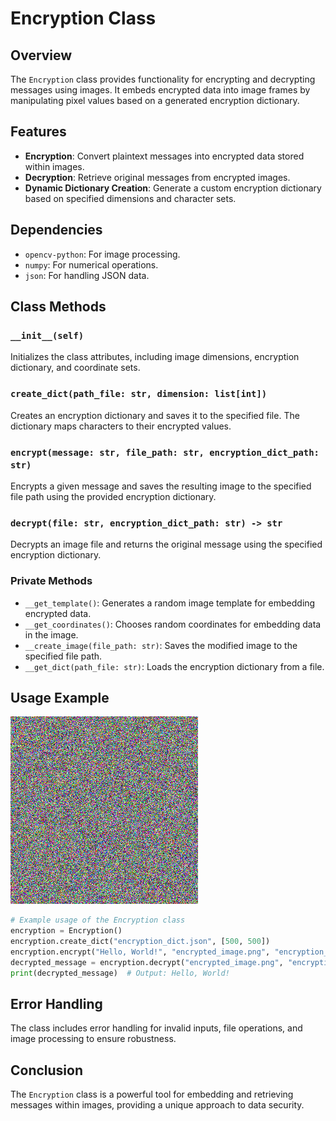 # Encryption Class

## Overview

The `Encryption` class provides functionality for encrypting and decrypting messages using images. It embeds encrypted data into image frames by manipulating pixel values based on a generated encryption dictionary.

## Features

- **Encryption**: Convert plaintext messages into encrypted data stored within images.
- **Decryption**: Retrieve original messages from encrypted images.
- **Dynamic Dictionary Creation**: Generate a custom encryption dictionary based on specified dimensions and character sets.

## Dependencies

- `opencv-python`: For image processing.
- `numpy`: For numerical operations.
- `json`: For handling JSON data.

## Class Methods

### `__init__(self)`

Initializes the class attributes, including image dimensions, encryption dictionary, and coordinate sets.

### `create_dict(path_file: str, dimension: list[int])`

Creates an encryption dictionary and saves it to the specified file. The dictionary maps characters to their encrypted values.

### `encrypt(message: str, file_path: str, encryption_dict_path: str)`

Encrypts a given message and saves the resulting image to the specified file path using the provided encryption dictionary.

### `decrypt(file: str, encryption_dict_path: str) -> str`

Decrypts an image file and returns the original message using the specified encryption dictionary.

### Private Methods

- `__get_template()`: Generates a random image template for embedding encrypted data.
- `__get_coordinates()`: Chooses random coordinates for embedding data in the image.
- `__create_image(file_path: str)`: Saves the modified image to the specified file path.
- `__get_dict(path_file: str)`: Loads the encryption dictionary from a file.

## Usage Example

![Encrypted Message Example](img/test.png)

```python
# Example usage of the Encryption class
encryption = Encryption()
encryption.create_dict("encryption_dict.json", [500, 500])
encryption.encrypt("Hello, World!", "encrypted_image.png", "encryption_dict.json")
decrypted_message = encryption.decrypt("encrypted_image.png", "encryption_dict.json")
print(decrypted_message)  # Output: Hello, World!
```

## Error Handling

The class includes error handling for invalid inputs, file operations, and image processing to ensure robustness.

## Conclusion

The `Encryption` class is a powerful tool for embedding and retrieving messages within images, providing a unique approach to data security.
